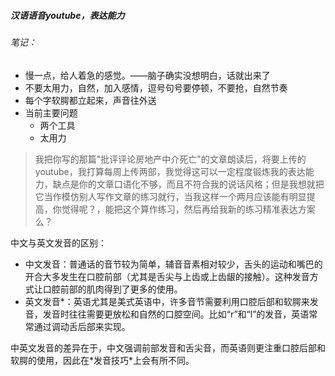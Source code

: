 

##### 汉语语音youtube，表达能力

###### 笔记：

* 慢一点，给人着急的感觉。——脑子确实没想明白，话就出来了
* 不要太用力，自然，加入感情，逗号句号要停顿，不要抢，自然节奏
* 每个字软腭都立起来，声音往外送
* 当前主要问题
  * 两个工具
  * 太用力

> 我把你写的那篇"批评评论房地产中介死亡"的文章朗读后，将要上传的youtube，我打算每周上传两部，我觉得这可以一定程度锻炼我的表达能力，缺点是你的文章口语化不够，而且不符合我的说话风格；但是我想就把它当作模仿别人写作文章的练习就行，当我这样一个两月应该能有明显提高，你觉得呢？，能把这个算作练习，然后再给我新的练习精准表达方案么？

中文与英文发音的区别：

- 中文发音：普通话的音节较为简单，辅音音素相对较少，舌头的运动和嘴巴的开合大多发生在口腔前部（尤其是舌尖与上齿或上齿龈的接触）。这种发音方式让口腔前部的肌肉得到了更多的使用。
- 英文发音*：英语尤其是美式英语中，许多音节需要利用口腔后部和软腭来发音，发音时往往需要更放松和自然的口腔空间。比如“r”和“l”的发音，英语常常通过调动舌后部来实现。

中英文发音的差异在于，中文强调前部发音和舌尖音，而英语则更注重口腔后部和软腭的使用，因此在\*发音技巧\*上会有所不同。


